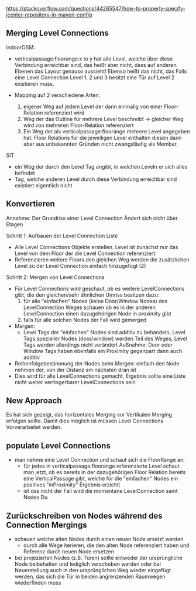 https://stackoverflow.com/questions/44265547/how-to-properly-specify-jcenter-repository-in-maven-config

## Merging Level Connections

indoorOSM:
- verticalpassage:floorange:x to y hat alle Level, welche über diese Verbindung erreichbar sind, das heißt aber nicht, dass
  auf anderen Ebenen das Layout genauso aussieht! Ebenso heißt das nicht, das Falls eine Level Connection Level 1, 2 und 3 besitzt
  eine Tür auf Level 2 existieren muss.

- Mapping auf 2 verschiedene Arten:
  1) eigener Weg auf jedem Level der dann einmalig von einer Floor-Relation referenziert wird
  2) Weg der das Outline für mehrere Level beschreibt -> gleicher Weg wird von mehreren Floor-Relation referenziert
  3) Ein Weg der als verticalpassage:floorange mehrere Level angegeben hat. Floor Relations für die jeweiligen Level enthalten
     diesen dann aber aus unbekannten Gründen nicht zwangsläufig als Member.

SIT
- ein Weg der durch den Level Tag angibt, in welchen Leveln er sich alles befindet
- Tag, welche anderen Level durch diese Verbindung erreichbar sind existiert eigentlich nicht

## Konvertieren
Annahme: Der Grundriss einer Level Connection Ändert sich nicht über Etagen

Schritt 1: Aufbauen der Level Connection Liste
- Alle Level Connections Objekte erstellen. Level ist zunächst nur das Level von dem Floor der die
  Level Connection referenziert.
- Referenzieren weitere Floors den gleichen Weg werden die zusätzlichen Level zu der Level Connection einfach hinzugefügt (2)

Schritt 2: Mergen von Level Connections
- Für Level Connections wird geschaut, ob es weitere LevelConnections gibt, die den gleichen/sehr ähnlichen Umriss besitzen
  dazu:
    1) für alle "einfachen" Nodes (keine Door/Window Nodes) des LevelConnection Weges schauen ob es in der anderen LevelConnection
       einen dazugehörigen Node in proximity gibt
    2) falls für alle solchen Nodes der Fall wird gemerged
- Mergen:
  - Level Tags der "einfachen" Nodes sind additiv zu behandeln, Level Tags spezieller Nodes (door/window) werden Teil des Weges, 
    Level Tags werden allerdings nicht verändert
    Außnahme: Door oder Window Tags haben ebenfalls ein Proximity gegenpart dann auch additiv
- Reihenfolgebestimmung der Nodes beim Mergen:
    einfach den Node nehmen der, von der Distanz am nächsten dran ist
- Dies wird für alle LevelConnections gemacht, Ergebnis sollte eine Liste nicht weiter verringerbarer LevelConnections sein

## New Approach
Es hat sich gezeigt, das horizontales Merging vor Vertikalen Merging erfolgen sollte. Damit dies möglich ist müssen
Level Connections Vorverarbeitet werden. 
## populate Level Connections
- man nehme eine Level Connection und schaut sich die FloorRange an:
  - für jedes in verticalpassage:floorange  referenzierte Level schaut man jetzt, ob es bereits in der dazugehörigen
    Floor Relation bereits eine VerticalPassage gibt, welche für die "einfachen" Nodes ein positives "inProximity" 
    Ergebnis erziehlt
  - ist das nicht der Fall wird die momentane LevelConnection samt Nodes Du
  
  
## Zurückschreiben von Nodes während des Connection Mergings
- schauen welche alten Nodes durch einen neuen Node ersetzt werden
  - durch alle Wege iterieren, die den alten Node referenziert haben und Referenz durch neuen Node ersetzen
- bei projezierten Nodes (z.B. Türen) sollte entweder der ursprüngliche Node beibehalten und lediglich verschoben werden
  oder bei Neuerstellung auch in den ursprünglichen Weg wieder eingefügt werden, das sich die Tür in beiden angrenzenden
  Raumwegen wiederfinden muss